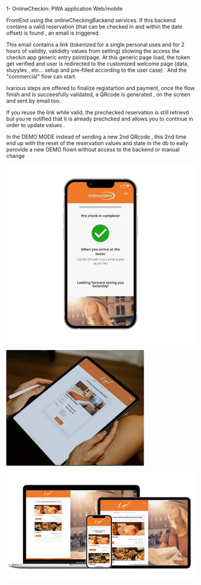 1- OnlineCheckin: PWA application Web/mobile

FrontEnd using the onlineCheckingBackend services. If this backend contains a valid reservation (that can be checked in and within the date offset) is found , an email is triggered.

This email contains a link (tokenized for a single personal uses and for 2 hours of validity, valididty values from setting) sllowing the access the checkin app generic entry point/page. At this generic page load, the token get verified and user is redirected to the customized welcome page (data, stuyyles , etc... setup and pre-filled according to the user case) . And the "commercial" flow can start.

Ivarious steps are offered to finalize registartion and payment, once the flow finish and is succeesfully validated, a QRcode is generated , on the screen and sent by email too.

If you reuse the link while valid, the prechecked reservation is still retrievd but you re notified that it is already prechcked and allows you to continue in order to update values .

In the DEMO MODE instead of sending a new 2nd QRcode , this 2nd time end up with the reset of the reservation values and state in the db to eaily porovide a new DEMO flown without access to the backend or manual change


![success page mobile version - screenshot](https://github.com/adibouG/adibouG/blob/main/Pre-check-in-GUI.jpeg) 

![success page mobile version - screenshot](https://github.com/adibouG/adibouG/blob/main/Online%20Pre-Check-In%20-%20online%20check-in%20for%20hotels%20-%20Enzosystems.png) 

![success page mobile version - screenshot](https://github.com/adibouG/adibouG/blob/main/Online%20Pre-Check-In%20-%20Enzosystems.png) 
